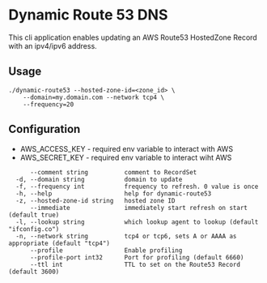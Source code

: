 # Dynamic Route 53 DNS

This cli application enables updating an AWS Route53 HostedZone Record with an ipv4/ipv6 address.

## Usage

```
./dynamic-route53 --hosted-zone-id=<zone_id> \
    --domain=my.domain.com --network tcp4 \
    --frequency=20
```

## Configuration

- AWS_ACCESS_KEY - required env variable to interact with AWS
- AWS_SECRET_KEY - required env variable to interact wiht AWS

```
      --comment string          comment to RecordSet
  -d, --domain string           domain to update
  -f, --frequency int           frequency to refresh. 0 value is once
  -h, --help                    help for dynamic-route53
  -z, --hosted-zone-id string   hosted zone ID
      --immediate               immediately start refresh on start (default true)
  -l, --lookup string           which lookup agent to lookup (default "ifconfig.co")
  -n, --network string          tcp4 or tcp6, sets A or AAAA as appropriate (default "tcp4")
      --profile                 Enable profiling
      --profile-port int32      Port for profiling (default 6660)
      --ttl int                 TTL to set on the Route53 Record (default 3600)
```